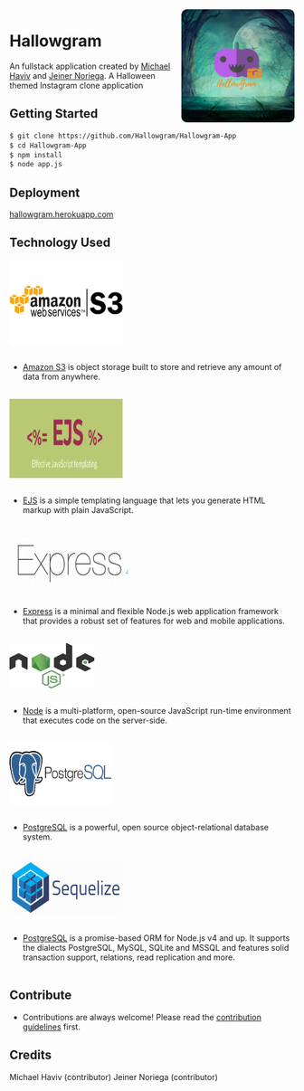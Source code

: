 <img src="static/images/HallowGram.png" align="right" alt="Hallowgram Logo" width="200" height="200" overflow="hidden" />

# Hallowgram

An fullstack application created by [Michael Haviv](https://github.com/mhaviv) and [Jeiner Noriega](https://github.com/bigal2331). A Halloween themed Instagram clone application

## Getting Started

```bash
$ git clone https://github.com/Hallowgram/Hallowgram-App
$ cd Hallowgram-App
$ npm install
$ node app.js
```

## Deployment

[hallowgram.herokuapp.com](hallowgram.herokuapp.com)


## Technology Used

<img src="static/images/awss3.png" align="center" width="200" height="150" /> <br><br>
* [Amazon S3](https://aws.amazon.com/s3/) is object storage built to store and retrieve any amount of data from anywhere.
<br><br>

<img src="static/images/ejs.png" align="center" width="200" height="140" /> <br><br>
* [EJS](http://ejs.co/) is a simple templating language that lets you generate HTML markup with plain JavaScript.
<br><br>

<img src="static/images/express.png" align="center" width="210" height="100" /> <br><br>
* [Express](https://expressjs.com/) is a minimal and flexible Node.js web application framework that provides a robust set of features for web and mobile applications.
<br><br>

<img src="static/images/nodejs.png" align="center" width="150" height="80" /> <br><br>
* [Node](https://nodejs.org/en/) is a multi-platform, open-source JavaScript run-time environment that executes code on the server-side.
<br><br>

<img src="static/images/postgres.png" align="center" width="180" height="110" /> <br><br>
* [PostgreSQL](https://www.postgresql.org/) is a powerful, open source object-relational database system.
<br><br>

<img src="static/images/sequelize.png" align="center" width="200" height="100" /> <br><br>
* [PostgreSQL](http://docs.sequelizejs.com/) is a promise-based ORM for Node.js v4 and up. It supports the dialects PostgreSQL, MySQL, SQLite and MSSQL and features solid transaction support, relations, read replication and more.
<br><br>

## Contribute
* Contributions are always welcome! Please read the [contribution guidelines](CONTRIBUTING.md) first.

## Credits

Michael Haviv (contributor)
Jeiner Noriega (contributor)
